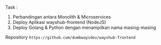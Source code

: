 
Task :
1. Perbandingan antara Monolith & Microservices
2. Deploy Aplikasi wayshub-frontend (NodeJS)
3. Deploy Golang & Python dengan menampilkan nama masing-masing

Repository
```https://github.com/dumbwaysdev/wayshub-frontend```
